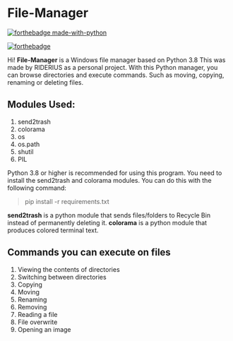 # File-Manager

[![forthebadge made-with-python](http://ForTheBadge.com/images/badges/made-with-python.svg)](https://www.python.org/)

[![forthebadge](https://forthebadge.com/images/badges/built-with-love.svg)](https://forthebadge.com)

Hi! **File-Manager** is a Windows file manager based on Python 3.8 This was made by RIDERIUS as a personal project. With this Python manager, you can browse directories and execute commands. Such as moving, copying, renaming or deleting files.

## Modules Used:

1. send2trash
2. colorama
3. os
4. os.path
5. shutil
6. PIL

Python 3.8 or higher is recommended for using this program. You need to install the send2trash and colorama modules. You can do this with the following command:

> pip install -r requirements.txt

**send2trash** is a python module that sends files/folders to Recycle Bin instead of permanently deleting it.
**colorama** is a python module that produces colored terminal text.

## Commands you can execute on files

1. Viewing the contents of directories
2. Switching between directories
3. Copying
4. Moving
5. Renaming
6. Removing
7. Reading a file
8. File overwrite
9. Opening an image